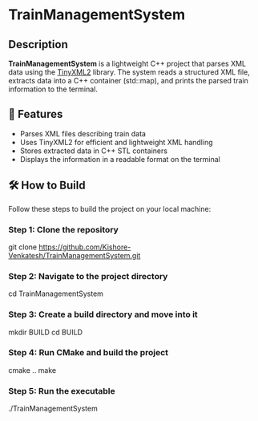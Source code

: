 # TrainManagementSystem

## Description 
**TrainManagementSystem** is a lightweight C++ project that parses XML data using the [TinyXML2](https://github.com/leethomason/tinyxml2) library. The system reads a structured XML file, extracts data into a C++ container (std::map), and prints the parsed train information to the terminal.

## 📌 Features

- Parses XML files describing train data
- Uses TinyXML2 for efficient and lightweight XML handling
- Stores extracted data in C++ STL containers
- Displays the information in a readable format on the terminal

## 🛠️ How to Build

Follow these steps to build the project on your local machine:

### Step 1: Clone the repository
git clone https://github.com/Kishore-Venkatesh/TrainManagementSystem.git

### Step 2: Navigate to the project directory
cd TrainManagementSystem

### Step 3: Create a build directory and move into it
mkdir BUILD
cd BUILD

### Step 4: Run CMake and build the project
cmake ..
make

### Step 5: Run the executable
./TrainManagementSystem

